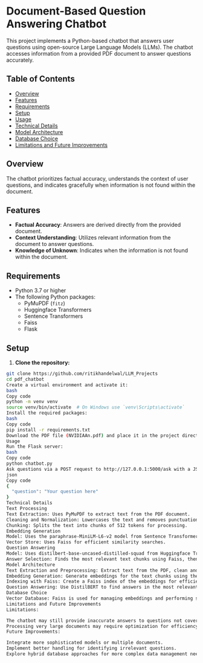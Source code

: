 # Document-Based Question Answering Chatbot

This project implements a Python-based chatbot that answers user questions using open-source Large Language Models (LLMs). The chatbot accesses information from a provided PDF document to answer questions accurately.

## Table of Contents

- [Overview](#overview)
- [Features](#features)
- [Requirements](#requirements)
- [Setup](#setup)
- [Usage](#usage)
- [Technical Details](#technical-details)
- [Model Architecture](#model-architecture)
- [Database Choice](#database-choice)
- [Limitations and Future Improvements](#limitations-and-future-improvements)

## Overview

The chatbot prioritizes factual accuracy, understands the context of user questions, and indicates gracefully when information is not found within the document.

## Features

- **Factual Accuracy**: Answers are derived directly from the provided document.
- **Context Understanding**: Utilizes relevant information from the document to answer questions.
- **Knowledge of Unknown**: Indicates when the information is not found within the document.

## Requirements

- Python 3.7 or higher
- The following Python packages:
  - PyMuPDF (`fitz`)
  - Huggingface Transformers
  - Sentence Transformers
  - Faiss
  - Flask

## Setup

1. **Clone the repository:**

```bash
git clone https://github.com/ritikhandelwal/LLM_Projects
cd pdf_chatbot
Create a virtual environment and activate it:
bash
Copy code
python -m venv venv
source venv/bin/activate  # On Windows use `venv\Scripts\activate`
Install the required packages:
bash
Copy code
pip install -r requirements.txt
Download the PDF file (NVIDIAAn.pdf) and place it in the project directory.
Usage
Run the Flask server:
bash
Copy code
python chatbot.py
Ask questions via a POST request to http://127.0.0.1:5000/ask with a JSON payload:
json
Copy code
{
  "question": "Your question here"
}
Technical Details
Text Processing
Text Extraction: Uses PyMuPDF to extract text from the PDF document.
Cleaning and Normalization: Lowercases the text and removes punctuation.
Chunking: Splits the text into chunks of 512 tokens for processing.
Embedding Generation
Model: Uses the paraphrase-MiniLM-L6-v2 model from Sentence Transformers to generate embeddings for text chunks.
Vector Store: Uses Faiss for efficient similarity searches.
Question Answering
Model: Uses distilbert-base-uncased-distilled-squad from Huggingface Transformers for question answering.
Answer Selection: Finds the most relevant text chunks using Faiss, then extracts answers using the DistilBERT model.
Model Architecture
Text Extraction and Preprocessing: Extract text from the PDF, clean and normalize it, then split it into chunks.
Embedding Generation: Generate embeddings for the text chunks using the Sentence Transformer model.
Indexing with Faiss: Create a Faiss index of the embeddings for efficient similarity searches.
Question Answering: Use DistilBERT to find answers in the most relevant text chunks.
Database Choice
Vector Database: Faiss is used for managing embeddings and performing similarity searches due to its efficiency in handling high-dimensional data.
Limitations and Future Improvements
Limitations:

The chatbot may still provide inaccurate answers to questions not covered by the document.
Processing very large documents may require optimization for efficiency.
Future Improvements:

Integrate more sophisticated models or multiple documents.
Implement better handling for identifying irrelevant questions.
Explore hybrid database approaches for more complex data management needs.

